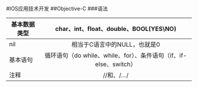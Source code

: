 #IOS应用技术开发
##Objective-C
###语法

| 基本数据类型        | char、int、float、double、BOOL(YES\NO)          | 
| ------------- |:-------------:| 
| nil     | 相当于C语言中的NULL，也就是0 |
| 基本语句      | 循环语句（do while、while、for）、条件语句（if、if-else、switch）      | 
| 注释 | //和、/*…*/  |


